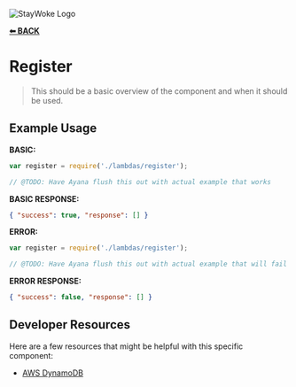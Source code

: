 ![StayWoke Logo](https://static1.squarespace.com/static/5820f5a7893fc002c48ffe4e/t/58d435f45016e1bc225fcce0/1521302363185/?format=300w "StayWoke Logo")

**[⬅ BACK](../README.md)**

Register
===

> This should be a basic overview of the component and when it should be used.


Example Usage
---

**BASIC:**

```js
var register = require('./lambdas/register');

// @TODO: Have Ayana flush this out with actual example that works
```

**BASIC RESPONSE:**

```json
{ "success": true, "response": [] }
```

**ERROR:**

```js
var register = require('./lambdas/register');

// @TODO: Have Ayana flush this out with actual example that will fail ( invalid input, etc )
```

**ERROR RESPONSE:**

```json
{ "success": false, "response": [] }
```


Developer Resources
---

Here are a few resources that might be helpful with this specific component:

* [AWS DynamoDB](https://docs.aws.amazon.com/lambda/latest/dg/with-ddb.html)
